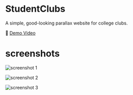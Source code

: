 # StudentClubs

A simple, good-looking parallax website for college clubs.

🎥 [Demo Video](https://youtu.be/jW0WJeiPxYk)


# screenshots

![screenshot 1](https://media-hosting.imagekit.io/732f809d12604e25/screenshot_1744470338961.png?Expires=1839078044&Key-Pair-Id=K2ZIVPTIP2VGHC&Signature=PgTAhuwXczKt147lBp0lxr~cl7YbSfULvsUZSdT3ZlULXSCCOrHi~jyEu2ecPSF5NQ9EkLSnsNLjV7lc71wnoSrQ8qF-0dhdAoJuw5R~X6BoF2xhjyZI9ZpDCjdFMtOBkW6IiNae65m3L59O14kV1zvdoFIVWRf9lBoj0jI7UBrtPz-jcHa7boWxgtZSX2Pfrn-Xb6NYDNhUB5FzywGFRfWsyBIShWXI~u~Ttqw9J2P0lNeclctSj9vethYYLEuo2lviACcmhUKV4lfkY64OrT50FOrs8L4GXDxFAgNoNyJqdpnhpN-liXV5Q2IZrPIINXXJ2PSZwoR9D~JG4CSwDA__)

![screenshot 2](https://media-hosting.imagekit.io/acc60001301a4589/screenshot_1744470521653.png?Expires=1839078227&Key-Pair-Id=K2ZIVPTIP2VGHC&Signature=Tr3Fs8g87YXLpHCu0-V7mVQ3HYPDRVB6ztit9rTy88rfjdeAKDDaWhb3G13SZ32m5MX~gFbe1g696Vy6xoqk2NHDaVgRjf8fzPWxID3RC8E6OobtPMocKH-QJK4225JedO-rKjJeOp0NF~IwKamFSsK0xAf0pfqjy5NOzPZWtQoLe5y5YHuk0TiKeqbdQCtisgRYZV6wCD46VVEQXLfR4XGNn30gIiNY3mTCHVUa4KsKNvSAymCnALtHxEaH0r5KqsCp7pLadTdEBI7xv52FdzysTpnIJGvJhAYFFu-8T-zIx2Pz2tvndQVPXS~0XcWcMrjqeh9BGNvN00XkTHrOKg__)

![screenshot 3](https://media-hosting.imagekit.io/673f27a48f084ed7/screenshot_1744470596706.png?Expires=1839078302&Key-Pair-Id=K2ZIVPTIP2VGHC&Signature=NEUTbizN-UxEJGCu5RF0Npi7vwVk~3--h2seJZSDTCHliwXGXakfGwgt52KrQZkbRfLfievqOObDWR-6gPrmsXg5Kw-ikcwXogMJjcJ~AfxUwgSvFwNcs9qM3yZgFoePevPvAnCM8-6-xi3xUyyleQwZLucfgHnENHJ1sxexF5xIwqSCsbSbr9NZjLNFRPn-JrXfpE6r-7a~h2Nbbg4VOo~JCSedfkPn3Rhlpab5bbZ0XlWIQLMxjoSJ4XoTv-v4DqsGY3MppAtA7o4liaUh-Paut9FrXK44m4a2WtI2Lgaf5AbcRCYwHnt5Knt4USgh8QTc68lfc8kQpQLjYOAGhQ__)